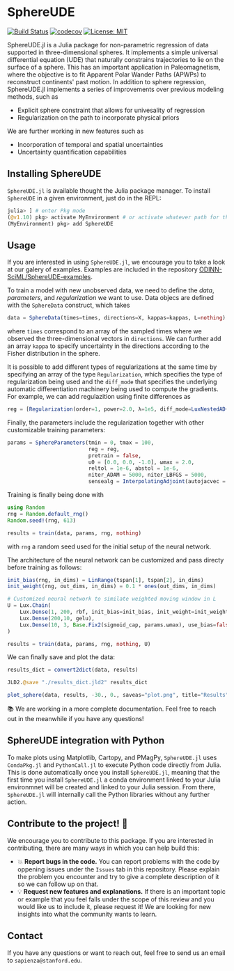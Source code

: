 # SphereUDE

[![Build Status](https://github.com/ODINN-SciML/SphereUDE.jl/actions/workflows/CI.yml/badge.svg?branch=main)](https://github.com/ODINN-SciML/SphereUDE.jl/actions/workflows/CI.yml?query=branch%3Amain)
[![codecov](https://codecov.io/gh/ODINN-SciML/SphereUDE.jl/graph/badge.svg?token=UC0KFSUU3X)](https://codecov.io/gh/ODINN-SciML/SphereUDE.jl)
[![License: MIT](https://img.shields.io/badge/License-MIT-yellow.svg)](https://opensource.org/licenses/MIT)

SphereUDE.jl is a Julia package for non-parametric regression of data supported in three-dimensional spheres. 
It implements a simple universal differential equation (UDE) that naturally constrains trajectories to lie on the surface of a sphere. 
This has an important application in Paleomagnetism, where the objective is to fit Apparent Polar Wander Paths (APWPs) to reconstruct continents' past motion. 
In addition to sphere regression, SphereUDE.jl implements a series of improvements over previous modeling methods, such as 
- Explicit sphere constraint that allows for univesality of regression 
- Regularization on the path to incorporate physical priors

We are further working in new features such as
- Incorporation of temporal and spatial uncertainties
- Uncertainty quantification capabilities

## Installing SphereUDE

`SphereUDE.jl` is available thought the Julia package manager. 
To install `SphereUDE` in a given environment, just do in the REPL:
```julia
julia> ] # enter Pkg mode
(@v1.10) pkg> activate MyEnvironment # or activate whatever path for the Julia environment
(MyEnvironment) pkg> add SphereUDE
```

## Usage

If you are interested in using `SphereUDE.jl`, we encourage you to take a look at our galery of examples. 
Examples are included in the repository [ODINN-SciML/SphereUDE-examples](https://github.com/ODINN-SciML/SphereUDE-examples).

To train a model with new unobserved data, we need to define the _data_, _parameters_, and _regularization_ we want to use. 
Data objecs are defined with the `SphereData` construct, which takes  
```julia 
data = SphereData(times=times, directions=X, kappas=kappas, L=nothing)
```
where `times` correspond to an array of the sampled times where we observed the three-dimensional vectors in `directions`. 
We can further add an array `kappa` to specify uncertainty in the directions according to the Fisher distribution in the sphere. 

It is possible to add different types of regularizations at the same time by specifying an array of the type `Regularization`, which specifies the type of regularization being used and the `diff_mode` that specifies the underlying automatic differentiation machinery being used to compute the gradients. 
For example, we can add regulazition using finite differences as 
```julia
reg = [Regularization(order=1, power=2.0, λ=1e5, diff_mode=LuxNestedAD())]
```
Finally, the parameters include the regularization together with other customizable training parameters:
```julia
params = SphereParameters(tmin = 0, tmax = 100, 
                          reg = reg,
                          pretrain = false, 
                          u0 = [0.0, 0.0, -1.0], ωmax = 2.0, 
                          reltol = 1e-6, abstol = 1e-6,
                          niter_ADAM = 5000, niter_LBFGS = 5000, 
                          sensealg = InterpolatingAdjoint(autojacvec = ReverseDiffVJP(true))) 
```
Training is finally being done with 
```julia
using Random
rng = Random.default_rng()
Random.seed!(rng, 613)

results = train(data, params, rng, nothing)
```
with `rng` a random seed used for the initial setup of the neural network. 

The architecture of the neural network can be customized and pass directy before training as follows: 
```julia
init_bias(rng, in_dims) = LinRange(tspan[1], tspan[2], in_dims)
init_weight(rng, out_dims, in_dims) = 0.1 * ones(out_dims, in_dims)

# Customized neural network to similate weighted moving window in L
U = Lux.Chain(
    Lux.Dense(1, 200, rbf, init_bias=init_bias, init_weight=init_weight, use_bias=true),
    Lux.Dense(200,10, gelu),
    Lux.Dense(10, 3, Base.Fix2(sigmoid_cap, params.ωmax), use_bias=false)
)

results = train(data, params, rng, nothing, U)
```
We can finally save and plot the data: 
```julia 
results_dict = convert2dict(data, results)

JLD2.@save "./results_dict.jld2" results_dict

plot_sphere(data, results, -30., 0., saveas="plot.png", title="Results")
```

:books: We are working in a more complete documentation. Feel free to reach out in the meanwhile if you have any questions! 

## SphereUDE integration with Python

To make plots using Matplotlib, Cartopy, and PMagPy, `SphereUDE.jl` uses `CondaPkg.jl` and `PythonCall.jl` to execute Python code directly from Julia.
This is done automatically once you install `SphereUDE.jl`, meaning that the first time you install `SphereUDE.jl` a conda environment linked to your Julia environmnet will be created and 
linked to your Julia session. 
From there, `SphereUDE.jl` will internally call the Python libraries without any further action. 

## Contribute to the project! :wave:

We encourage you to contribute to this package. If you are interested in contributing, there are many ways in which you can help build this:
- :collision: **Report bugs in the code.** You can report problems with the code by oppening issues under the `Issues` tab in this repository. Please explain the problem you encounter and try to give a complete description of it so we can follow up on that.
- :bulb: **Request new features and explanations.** If there is an important topic or example that you feel falls under the scope of this review and you would like us to include it, please request it! We are looking for new insights into what the community wants to learn.

## Contact 

If you have any questions or want to reach out, feel free to send us an email to `sapienza@stanford.edu`.
